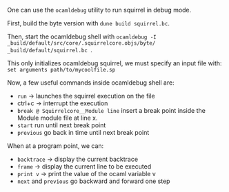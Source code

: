 One can use the `ocamldebug` utility to run squirrel in debug mode.

First, build the byte version with `dune build squirrel.bc`.

Then, start the ocamldebug shell with 
`ocamldebug -I _build/default/src/core/.squirrelcore.objs/byte/  _build/default/squirrel.bc `.

This only initializes ocamldebug squirrel, we must specify an input file with: `set arguments path/to/mycoolfile.sp`

Now, a few useful commands inside ocamldebug shell are:
 * `run` -> launches the squirrel execution on the file
 * ctrl+c -> interrupt the execution
 * `break @ Squirrelcore__Module line` insert a break point inside the Module module file at line x.
 * `start` run until next break point
 * `previous` go back in time until next break point
 
When at a program point, we can:
 * `backtrace` -> display the current backtrace
 * `frame` -> display the current line to be executed 
 * `print v` -> print the value of the ocaml variable v
 * `next` and `previous` go backward and forward one step

